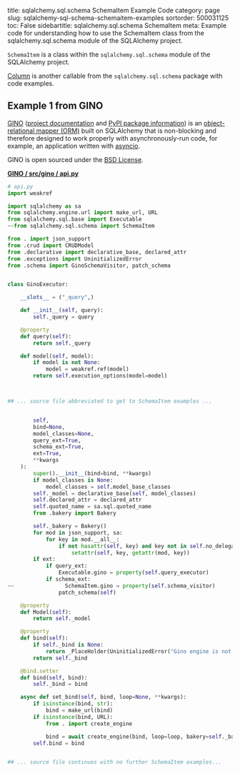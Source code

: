 title: sqlalchemy.sql.schema SchemaItem Example Code
category: page
slug: sqlalchemy-sql-schema-schemaitem-examples
sortorder: 500031125
toc: False
sidebartitle: sqlalchemy.sql.schema SchemaItem
meta: Example code for understanding how to use the SchemaItem class from the sqlalchemy.sql.schema module of the SQLAlchemy project.


`SchemaItem` is a class within the `sqlalchemy.sql.schema` module of the SQLAlchemy project.

<a href="/sqlalchemy-sql-schema-column-examples.html">Column</a>
is another callable from the `sqlalchemy.sql.schema` package with code examples.

## Example 1 from GINO
[GINO](https://github.com/fantix/gino)
([project documentation](https://python-gino.readthedocs.io/en/latest/)
and
[PyPI package information](https://pypi.org/project/gino/))
is an [object-relational mapper (ORM)](/object-relational-mappers-orms.html)
built on SQLAlchemy that is non-blocking and therefore designed to work properly
with asynchronously-run code, for example, an application written with
[asyncio](https://docs.python.org/3/library/asyncio.html).

GINO is open sourced under the [BSD License](https://github.com/python-gino/gino/blob/master/LICENSE).

[**GINO / src/gino / api.py**](https://github.com/python-gino/gino/blob/master/src/gino/./api.py)

```python
# api.py
import weakref

import sqlalchemy as sa
from sqlalchemy.engine.url import make_url, URL
from sqlalchemy.sql.base import Executable
~~from sqlalchemy.sql.schema import SchemaItem

from . import json_support
from .crud import CRUDModel
from .declarative import declarative_base, declared_attr
from .exceptions import UninitializedError
from .schema import GinoSchemaVisitor, patch_schema


class GinoExecutor:

    __slots__ = ("_query",)

    def __init__(self, query):
        self._query = query

    @property
    def query(self):
        return self._query

    def model(self, model):
        if model is not None:
            model = weakref.ref(model)
        return self.execution_options(model=model)



## ... source file abbreviated to get to SchemaItem examples ...


        self,
        bind=None,
        model_classes=None,
        query_ext=True,
        schema_ext=True,
        ext=True,
        **kwargs
    ):
        super().__init__(bind=bind, **kwargs)
        if model_classes is None:
            model_classes = self.model_base_classes
        self._model = declarative_base(self, model_classes)
        self.declared_attr = declared_attr
        self.quoted_name = sa.sql.quoted_name
        from .bakery import Bakery

        self._bakery = Bakery()
        for mod in json_support, sa:
            for key in mod.__all__:
                if not hasattr(self, key) and key not in self.no_delegate:
                    setattr(self, key, getattr(mod, key))
        if ext:
            if query_ext:
                Executable.gino = property(self.query_executor)
            if schema_ext:
~~                SchemaItem.gino = property(self.schema_visitor)
                patch_schema(self)

    @property
    def Model(self):
        return self._model

    @property
    def bind(self):
        if self._bind is None:
            return _PlaceHolder(UninitializedError("Gino engine is not initialized."))
        return self._bind

    @bind.setter
    def bind(self, bind):
        self._bind = bind

    async def set_bind(self, bind, loop=None, **kwargs):
        if isinstance(bind, str):
            bind = make_url(bind)
        if isinstance(bind, URL):
            from . import create_engine

            bind = await create_engine(bind, loop=loop, bakery=self._bakery, **kwargs)
        self.bind = bind


## ... source file continues with no further SchemaItem examples...

```

